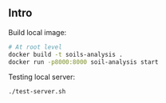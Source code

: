 Intro
----

Build local image:

```bash 
# At root level
docker build -t soils-analysis .
docker run -p8000:8000 soil-analysis start
```

Testing local server:

```
./test-server.sh
```
